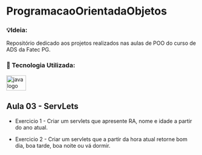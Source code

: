 # ProgramacaoOrientadaObjetos

### 💡Ideia:
Repositório dedicado aos projetos realizados nas aulas de POO do curso de ADS da Fatec PG.

### 🧰 Tecnologia Utilizada:

<div align="left">
  <img src="https://cdn.jsdelivr.net/gh/devicons/devicon/icons/java/java-original.svg" height="40" width="52" alt="java logo"  />
</div>

## Aula 03 - ServLets

- Exercicio 1 - Criar um servlets que apresente RA, nome e idade a partir do ano atual.

- Exercicio 2 - Criar um servlets que a partir da hora atual retorne bom dia, boa tarde, boa noite ou vá dormir.
